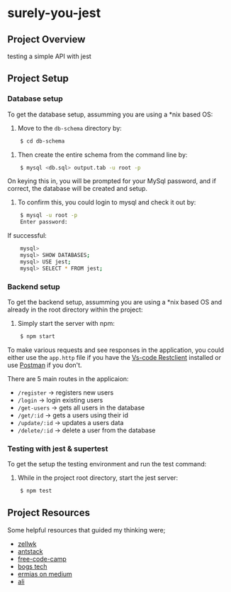 # surely-you-jest

## Project Overview

testing a simple API with jest

## Project Setup

### Database setup

To get the database setup, assumming you are using a *nix based OS:

1. Move to the `db-schema` directory by:

```bash
    $ cd db-schema
```

1. Then create the entire schema from the command line by:

```bash
    $ mysql <db.sql> output.tab -u root -p
```
    
On keying this in, you will be prompted for your MySql password, and if correct, the database will be created and setup. 

1. To confirm this, you could login to mysql and check it out by:

```bash
    $ mysql -u root -p
    Enter password: 
```

If successful:

```bash
    mysql>
    mysql> SHOW DATABASES;
    mysql> USE jest;
    mysql> SELECT * FROM jest;
```


### Backend setup

To get the backend setup, assumming you are using a *nix based OS and already in the root directory within the project:

1. Simply start the server with npm:

```bash
    $ npm start
```

To make various requests and see responses in the application, you could either use the `app.http` file if you have the [Vs-code Restclient](https://marketplace.visualstudio.com/items?itemName=humao.rest-client) installed or use [Postman](https://www.postman.com/) if you don't.

There are 5 main routes in the applicaion:

- `/register` -> registers new users
- `/login` -> login existing users
- `/get-users` -> gets all users in the database
- `/get/:id` -> gets a users using their id
- `/update/:id` -> updates a users data
- `/delete/:id` -> delete a user from the database


### Testing with jest & supertest

To get the setup the testing environment and run the test command:

1. While in the project root directory, start the jest server:

```bash
    $ npm test
```

## Project Resources

Some helpful resources that guided my thinking were;

- [zellwk](https://zellwk.com/blog/endpoint-testing/)
- [antstack](https://www.antstack.com/blog/mastering-database-testing-with-jest-and-super-test-a-hands-on-approach-for-postgre-sql/)
- [free-code-camp](https://www.freecodecamp.org/news/end-point-testing/)
- [bogs tech](https://bognov.tech/mern-stack-test-nodejs-and-express-with-jest#heading-refactoring-get-calls)
- [ermias on medium](https://medium.com/@it.ermias.asmare/node-js-express-with-jest-and-supertest-e58aaf4c4514)
- [ali](https://allahisrabb.hashnode.dev/mastering-jest-for-expressjs-api-testing)


